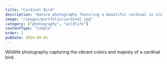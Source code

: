 ```yaml
---
title: "Cardinal Bird"
description: "Nature photography featuring a beautiful cardinal in its natural habitat."
image: "/images/portfolio/cardinal.jpg"
category: ["photography", "wildlife"]
contentType: "simple"
order: 2
pubDate: 2024-09-01
---
```


Wildlife photography capturing the vibrant colors and majesty of a cardinal bird.
